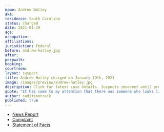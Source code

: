 ```yaml
---
name: Andrew Hatley
aka:
residence: South Carolina
status: Charged
date: 2021-01-19
age:
occupation:
affiliations:
jurisdiction: Federal
before: andrew-hatley.jpg
after:
perpwalk:
booking:
courtroom:
layout: suspect
title: Andrew Hatley charged on January 19th, 2021
image: /images/preview/andrew-hatley.jpg
description: Click for latest case details. Suspects innocent until proven guilty.
quote: "It has come to my attention that there was someone who looks like me at the Capitol."
author: seditiontrack
published: true
---
```


- [News Report](https://abcnews4.com/news/local/fbi-sc-man-suspected-of-attending-capitol-protest-taking-picture-with-calhoun-statue)
- [Complaint](https://www.justice.gov//file/1360781/download)
- [Statement of Facts](https://www.justice.gov//file/1360781/download)
